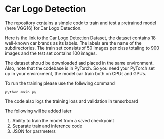 # Car Logo Detection
The repository contains a simple code to train and test a pretrained model (here VGG16) for Car Logo Detection.

Here is the [link](https://drive.google.com/drive/folders/1j7rA5rIBhdTGW-oyfs1_zsfOp5xO0xhd) to the Car Logo Detection Dataset, the dataset contains 18 well-known car brands as its labels. The labels are the name of the subdirectories. The train set consists of 50 images per class totaling to 900 images and the test set contains 100 images.

The dataset should be downloaded and placed in the same environment. Also, note that the codebase is in PyTorch. So you need your PyTorch set up in your environment, the model can train both on CPUs and GPUs.

To run the training please use the following command
```
python main.py
```

The code also logs the training loss and validation in tensorboard

The following will be added later
1. Ability to train the model from a saved checkpoint
2. Separate train and inference code
3. JSON for parameters
